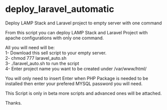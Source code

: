 # deploy_laravel_automatic
Deploy LAMP Stack and Laravel project to empty server with one command

From this script you can deploy LAMP Stack and Laravel Project with apache configurations with only one command.<br>

All you will need will be:<br>
1- Download this sell script to your empty server.<br>
2- chmod 777 laravel_auto.sh <br>
3- ./laravel_auto.sh to run the script<br>
4- Enter project name you want to be created under /var/www/html/<br>

You will only need to insert Enter when PHP Package is needed to be installed then enter your prefered MYSQL password you will need.<br>

This Script is only in beta more scripts and advanced ones will be attached.<br>

Thanks.
